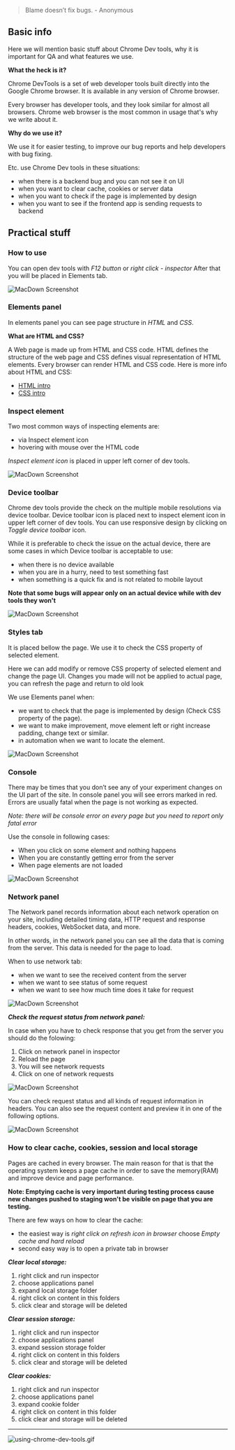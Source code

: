 > Blame doesn’t fix bugs. - Anonymous

## Basic info
Here we will mention basic stuff about Chrome Dev tools, why it is important for QA and what features we use.

**What the heck is it?**

Chrome DevTools is a set of web developer tools built directly into the Google Chrome browser. It is available in any version of Chrome browser.

Every browser has developer tools, and they look similar for almost all browsers. Chrome web browser is the most common in usage that's why we write about it.

**Why do we use it?**

We use it for easier testing, to improve our bug reports and help developers with bug fixing.

Etc. use Chrome Dev tools in these situations:

* when there is a backend bug and you can not see it on UI
* when you want to clear cache, cookies or server data
* when you want to check if the page is implemented by design
* when you want to see if the frontend app is sending requests to backend

## Practical stuff

### How to use

You can open dev tools with *F12 button* or *right click - inspector*
After that you will be placed in Elements tab.

![MacDown Screenshot](/img/inspector.png)

### Elements panel

In elements panel you can see page structure in *HTML* and *CSS*.

**What are HTML and CSS?**

A Web page is made up from HTML and CSS code. HTML defines the structure of the web page and CSS defines visual representation of HTML elements. Every browser can render HTML and CSS code.
Here is more info about HTML and CSS:

* [HTML intro](https://www.w3schools.com/html/html_intro.asp)
* [CSS intro](https://www.w3schools.com/css/css_intro.asp)

### Inspect element

Two most common ways of inspecting elements are:

* via Inspect element icon
* hovering with mouse over the HTML code

*Inspect element icon* is placed in upper left corner of dev tools.

![MacDown Screenshot](/img/inspectElement.png)

### Device toolbar

Chrome dev tools provide the check on the multiple mobile resolutions via device toolbar. Device toolbar icon is placed next to inspect element icon in upper left corner of dev tools.
You can use responsive design by clicking on *Toggle device toolbar* icon.

While it is preferable to check the issue on the actual device, there are some cases in which Device toolbar is acceptable to use:

* when there is no device available
* when you are in a hurry, need to test something fast
* when something is a quick fix and is not related to mobile layout

**Note that some bugs will appear only on an actual device while with dev tools they won't**

![MacDown Screenshot](/img/responsive.png)

### Styles tab

It is placed bellow the page. We use it to check the CSS property of selected element.

Here we can add modify or remove CSS property of selected element and change the page UI. Changes you made will not be applied to actual page, you can refresh the page and return to old look

We use Elements panel when:

* we want to check that the page is implemented by design (Check CSS property of the page).
* we want to make improvement, move element left or right increase padding, change text or similar.
* in automation when we want to locate the element.

![MacDown Screenshot](/img/Style.png)

### Console

There may be times that you don’t see any of your experiment changes on the UI part of the site. In console panel you will see errors marked in red. Errors are usually fatal when the page is not working as expected.

*Note: there will be console error on every page but you need to report only fatal error*

Use the console in following cases:

* When you click on some element and nothing happens
* When you are constantly getting error from the server
* When page elements are not loaded

![MacDown Screenshot](/img/Console.png)

### Network panel

The Network panel records information about each network operation on your site, including detailed timing data, HTTP request and response headers, cookies, WebSocket data, and more.

In other words, in the network panel you can see all the data that is coming from the server. This data is needed for the page to load.

When to use network tab:

* when we want to see the received content from the server
* when we want to see status of some request
* when we want to see how much time does it take for request

![MacDown Screenshot](/img/network.png)

***Check the request status from network panel:***

In case when you have to check response that you get from the server you should do the folowing:

1. Click on network panel in inspector
2. Reload the page
3. You will see network requests
4. Click on one of network requests

![MacDown Screenshot](/img/network-request.png)

You can check request status and all kinds of request information in headers.
You can also see the request content and preview it in one of the following options.

![MacDown Screenshot](/img/network-headers.png )

### How to clear cache, cookies, session and local storage

Pages are cached in every browser. The main reason for that is that the operating system keeps a page cache in order to save the memory(RAM) and improve device and page performance.

**Note: Emptying cache is very important during testing process cause new changes pushed to staging won't be visible on page that you are testing.**

There are few ways on how to clear the cache:

* the easiest way is *right click on refresh icon in browser* choose *Empty cache and hard reload*
* second easy way is to open a private tab in browser

***Clear local storage:***

1. right click and run inspector
2. choose applications panel
3. expand local storage folder
4. right click on content in this folders
5. click clear and storage will be deleted

***Clear session storage:***

1. right click and run inspector
2. choose applications panel
3. expand session storage folder
4. right click on content in this folders
5. click clear and storage will be deleted

***Clear cookies:***

1. right click and run inspector
2. choose applications panel
3. expand cookie folder
4. right click on content in this folder
5. click clear and storage will be deleted

---

![using-chrome-dev-tools.gif](/img/using-chrome-dev-tools.gif)
